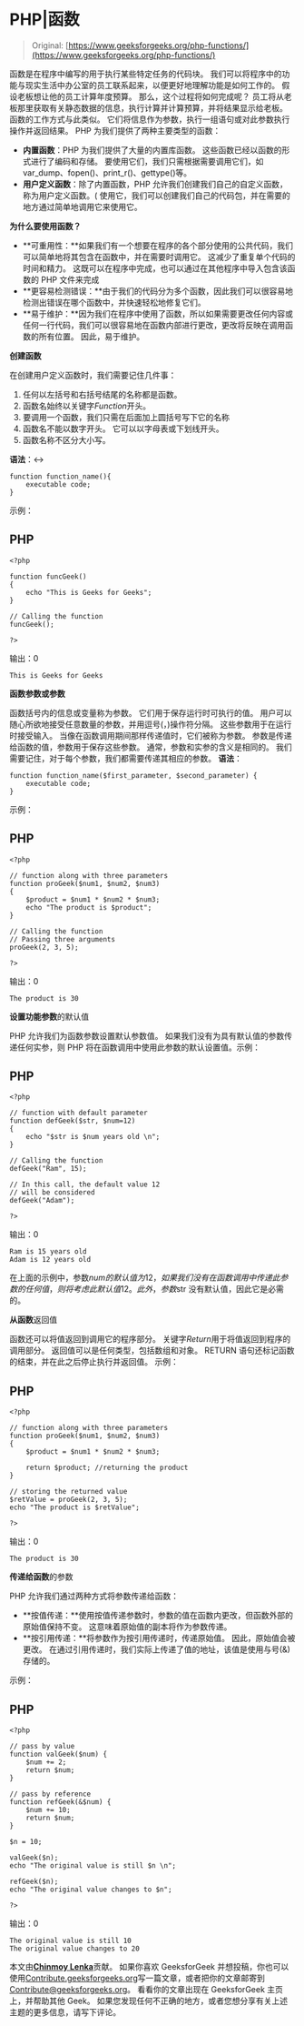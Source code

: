 # PHP|函数

> Original: [https://www.geeksforgeeks.org/php-functions/](https://www.geeksforgeeks.org/php-functions/)

函数是在程序中编写的用于执行某些特定任务的代码块。 我们可以将程序中的功能与现实生活中办公室的员工联系起来，以便更好地理解功能是如何工作的。 假设老板想让他的员工计算年度预算。 那么，这个过程将如何完成呢？ 员工将从老板那里获取有关静态数据的信息，执行计算并计算预算，并将结果显示给老板。 函数的工作方式与此类似。 它们将信息作为参数，执行一组语句或对此参数执行操作并返回结果。
PHP 为我们提供了两种主要类型的函数：

*   **内置函数**：PHP 为我们提供了大量的内置库函数。 这些函数已经以函数的形式进行了编码和存储。 要使用它们，我们只需根据需要调用它们，如 var_dump、fopen()、print_r()、gettype()等。
*   **用户定义函数**：除了内置函数，PHP 允许我们创建我们自己的自定义函数，称为用户定义函数。(
    使用它，我们可以创建我们自己的代码包，并在需要的地方通过简单地调用它来使用它。

**为什么要使用函数？**

*   **可重用性：**如果我们有一个想要在程序的各个部分使用的公共代码，我们可以简单地将其包含在函数中，并在需要时调用它。 这减少了重复单个代码的时间和精力。 这既可以在程序中完成，也可以通过在其他程序中导入包含该函数的 PHP 文件来完成
*   **更容易检测错误：**由于我们的代码分为多个函数，因此我们可以很容易地检测出错误在哪个函数中，并快速轻松地修复它们。
*   **易于维护：**因为我们在程序中使用了函数，所以如果需要更改任何内容或任何一行代码，我们可以很容易地在函数内部进行更改，更改将反映在调用函数的所有位置。 因此，易于维护。

**创建函数**

在创建用户定义函数时，我们需要记住几件事：

1.  任何以左括号和右括号结尾的名称都是函数。
2.  函数名始终以关键字*Function*开头。
3.  要调用一个函数，我们只需在后面加上圆括号写下它的名称
4.  函数名不能以数字开头。 它可以以字母表或下划线开头。
5.  函数名称不区分大小写。

**语法**：↔

```
function function_name(){
    executable code;
}
```

示例：

## PHP

```
<?php

function funcGeek()
{
    echo "This is Geeks for Geeks";
}

// Calling the function
funcGeek();

?>
```

输出：0

```
This is Geeks for Geeks
```

**函数参数或参数**

函数括号内的信息或变量称为参数。 它们用于保存运行时可执行的值。 用户可以随心所欲地接受任意数量的参数，并用逗号(，)操作符分隔。 这些参数用于在运行时接受输入。 当像在函数调用期间那样传递值时，它们被称为参数。 参数是传递给函数的值，参数用于保存这些参数。 通常，参数和实参的含义是相同的。 我们需要记住，对于每个参数，我们都需要传递其相应的参数。
**语法**：

```
function function_name($first_parameter, $second_parameter) {
    executable code;
}
```

示例：

## PHP

```
<?php

// function along with three parameters
function proGeek($num1, $num2, $num3)
{
    $product = $num1 * $num2 * $num3;
    echo "The product is $product";
}

// Calling the function
// Passing three arguments
proGeek(2, 3, 5);

?>
```

输出：0

```
The product is 30
```

**设置功能参数**的默认值

PHP 允许我们为函数参数设置默认参数值。 如果我们没有为具有默认值的参数传递任何实参，则 PHP 将在函数调用中使用此参数的默认设置值。示例：

## PHP

```
<?php

// function with default parameter
function defGeek($str, $num=12)
{
    echo "$str is $num years old \n";
}

// Calling the function
defGeek("Ram", 15);

// In this call, the default value 12
// will be considered
defGeek("Adam");

?>
```

输出：0

```
Ram is 15 years old 
Adam is 12 years old
```

在上面的示例中，参数$num 的默认值为 12，如果我们没有在函数调用中传递此参数的任何值，则将考虑此默认值 12。 此外，参数$str 没有默认值，因此它是必需的。

**从函数**返回值

函数还可以将值返回到调用它的程序部分。 关键字*Return*用于将值返回到程序的调用部分。 返回值可以是任何类型，包括数组和对象。 RETURN 语句还标记函数的结束，并在此之后停止执行并返回值。
示例：

## PHP

```
<?php

// function along with three parameters
function proGeek($num1, $num2, $num3)
{
    $product = $num1 * $num2 * $num3;

    return $product; //returning the product
}

// storing the returned value
$retValue = proGeek(2, 3, 5);
echo "The product is $retValue";

?>
```

输出：0

```
The product is 30
```

**传递给函数**的参数

PHP 允许我们通过两种方式将参数传递给函数：

*   **按值传递：**使用按值传递参数时，参数的值在函数内更改，但函数外部的原始值保持不变。 这意味着原始值的副本将作为参数传递。
*   **按引用传递：**将参数作为按引用传递时，传递原始值。 因此，原始值会被更改。 在通过引用传递时，我们实际上传递了值的地址，该值是使用与号(&)存储的。

示例：

## PHP

```
<?php

// pass by value
function valGeek($num) {
    $num += 2;
    return $num;
}

// pass by reference
function refGeek(&$num) {
    $num += 10;
    return $num;
}

$n = 10;

valGeek($n);
echo "The original value is still $n \n";

refGeek($n);
echo "The original value changes to $n";

?>
```

输出：0

```
The original value is still 10 
The original value changes to 20
```

本文由[**Chinmoy Lenka**](https://auth.geeksforgeeks.org/profile.php?user=lenkachinmoy&list=practice)贡献。 如果你喜欢 GeeksforGeek 并想投稿，你也可以使用[Contribute.geeksforgeeks.org](http://www.contribute.geeksforgeeks.org)写一篇文章，或者把你的文章邮寄到 Contribute@geeksforgeeks.org。 看看你的文章出现在 GeeksforGeek 主页上，并帮助其他 Geek。
如果您发现任何不正确的地方，或者您想分享有关上述主题的更多信息，请写下评论。
